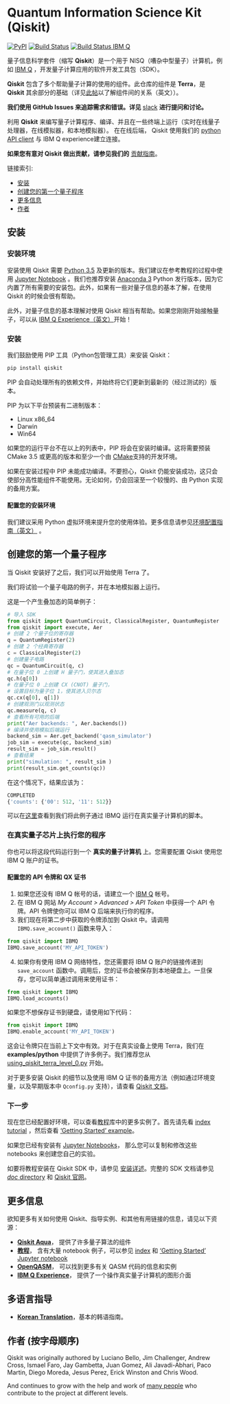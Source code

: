 ﻿# Quantum Information Science Kit (Qiskit)

[![PyPI](https://img.shields.io/pypi/v/qiskit.svg)](https://pypi.python.org/pypi/qiskit)
[![Build Status](https://travis-ci.org/Qiskit/qiskit-terra.svg?branch=master)](https://travis-ci.org/Qiskit/qiskit-terra)
[![Build Status IBM Q](https://travis-matrix-badges.herokuapp.com/repos/Qiskit/qiskit-terra/branches/master/8)](https://travis-ci.org/Qiskit/qiskit-terra)

量子信息科学套件（缩写 **Qiskit**）是一个用于 NISQ（嘈杂中型量子）计算机，例如 [IBM Q](https://quantumexperience.ng.bluemix.net/) ，开发量子计算应用的软件开发工具包（SDK）。

**Qiskit** 包含了多个帮助量子计算的使用的组件。此仓库的组件是 **Terra**，是 **Qiskit** 其余部分的基础（详见[此帖](https://medium.com/qiskit/qiskit-and-its-fundamental-elements-bcd7ead80492)以了解组件间的关系（英文））。

**我们使用 GitHub Issues 来追踪需求和错误。详见**
[slack](https://qiskit.slack.com) **进行提问和讨论。**

利用 **Qiskit** 来编写量子计算程序、编译、并且在一些终端上运行（实时在线量子处理器，在线模拟器，和本地模拟器）。 在在线后端， Qiskit 使用我们的 [python API client](https://github.com/Qiskit/qiskit-api-py)
与 IBM Q experience建立连接。

**如果您有意对 Qiskit 做出贡献，请参见我们的**
[贡献指南](https://github.com/Qiskit/qiskit-terra/blob/master/.github/CONTRIBUTING.rst)。

链接索引:

* [安装](#安装)
* [创建您的第一个量子程序](#创建您的第一个量子程序)
* [更多信息](#更多信息)
* [作者](#作者-按字母顺序)

## 安装

### 安装环境

安装使用 Qiskit 需要 [Python 3.5](https://www.python.org/downloads/) 及更新的版本。我们建议在参考教程的过程中使用 [Jupyter Notebook](https://jupyter.readthedocs.io/en/latest/install.html) 。我们也推荐安装 [Anaconda 3](https://www.continuum.io/downloads)
Python 发行版本，因为它内置了所有需要的安装包。此外，如果有一些对量子信息的基本了解，在使用 Qiskit 的时候会很有帮助。

此外，对量子信息的基本理解对使用 Qiskit 相当有帮助。如果您刚刚开始接触量子，可以从
[IBM Q Experience（英文）](https://quantumexperience.ng.bluemix.net)开始！

### 安装

我们鼓励使用 PIP 工具（Python包管理工具）来安装 Qiskit：

```bash
pip install qiskit
```
PIP 会自动处理所有的依赖文件，并始终将它们更新到最新的（经过测试的）版本。

PIP 为以下平台预装有二进制版本：

* Linux x86_64
* Darwin
* Win64

如果您的运行平台不在以上的列表中，PIP 将会在安装时编译。这将需要预装 CMake 3.5 或更高的版本和至少一个由 [CMake](https://cmake.org/cmake/help/v3.5/manual/cmake-generators.7.html)支持的开发环境。

如果在安装过程中 PIP 未能成功编译。不要担心，Qiskit 仍能安装成功，这只会使部分高性能组件不能使用。无论如何，仍会回滚至一个较慢的、由 Python 实现的备用方案。

#### 配置您的安装环境

我们建议采用 Python 虚拟环境来提升您的使用体验。更多信息请参见[环境配置指南（英文）](https://github.com/Qiskit/qiskit-terra/blob/master/doc/install.rst#3.1-Setup-the-environment) 。

## 创建您的第一个量子程序

当 Qiskit 安装好了之后，我们可以开始使用 Terra 了。

我们将试验一个量子电路的例子，并在本地模拟器上运行。

这是一个产生叠加态的简单例子：

```python
# 导入 SDK
from qiskit import QuantumCircuit, ClassicalRegister, QuantumRegister
from qiskit import execute, Aer
# 创建 2 个量子位的寄存器
q = QuantumRegister(2)
# 创建 2 个经典寄存器
c = ClassicalRegister(2)
# 创建量子电路
qc = QuantumCircuit(q, c)
# 在量子位 0 上创建 H 量子门，使其进入叠加态
qc.h(q[0])
# 在量子位 0 上创建 CX (CNOT) 量子门，
# 设置目标为量子位 1，使其进入贝尔态
qc.cx(q[0], q[1])
# 创建观测门以观测状态
qc.measure(q, c)
# 查看所有可用的后端
print("Aer backends: ", Aer.backends())
# 编译并使用模拟后端运行
backend_sim = Aer.get_backend('qasm_simulator')
job_sim = execute(qc, backend_sim)
result_sim = job_sim.result()
# 查看结果
print("simulation: ", result_sim )
print(result_sim.get_counts(qc))
```
在这个情况下，结果应该为：

```python
COMPLETED
{'counts': {'00': 512, '11': 512}}
```

可以在[这里](examples/python/hello_quantum.py)查看到我们将此例子通过 IBMQ 运行在真实量子计算机的脚本。

### 在真实量子芯片上执行您的程序

你也可以将这段代码运行到一个 **真实的量子计算机** 上。您需要配置 Qiskit 使用您 IBM Q 账户的证书。

#### 配置您的 API 令牌和 QX 证书

1. 如果您还没有 IBM Q 帐号的话，请建立一个 [IBM Q](https://quantumexperience.ng.bluemix.net) 帐号。
2. 在 IBM Q 网站 _My Account > Advanced > API Token_ 中获得一个 API 令牌。API 令牌使你可以 IBM Q 后端来执行你的程序。
3. 我们现在将第二步中获取的令牌添加到 Qiskit 中。请调用 `IBMQ.save_account()` 函数来导入：
  ```python
  from qiskit import IBMQ
  IBMQ.save_account('MY_API_TOKEN')
  ```

4. 如果你有使用 IBM Q 网络特性，您还需要将 IBM Q 账户的链接传递到 `save_account` 函数中。调用后，您的证书会被保存到本地硬盘上。一旦保存，您可以简单通过调用来使用证书：

```python
from qiskit import IBMQ
IBMQ.load_accounts()
```

如果您不想保存证书到硬盘，请使用如下代码：

```python
from qiskit import IBMQ
IBMQ.enable_account('MY_API_TOKEN')
``` 

这会让令牌只在当前上下文中有效。对于在真实设备上使用 Terra，我们在 **examples/python** 中提供了许多例子。我们推荐您从 [using_qiskit_terra_level_0.py](examples/python/using_qiskit_terra_level_0.py) 开始。

对于更多安装 Qiskit 的细节以及使用 IBM Q 证书的备用方法（例如通过环境变量，以及早期版本中 `Qconfig.py` 支持），请查看 [Qiskit 文档](https://www.qiskit.org/documentation/)。

### 下一步

现在您已经配置好环境，可以查看[教程](https://github.com/Qiskit/qiskit-tutorial)库中的更多实例了。首先请先看
[index tutorial](https://github.com/Qiskit/qiskit-tutorial/blob/master/index.ipynb) ，然后查看 [‘Getting Started’ example](https://github.com/Qiskit/qiskit-tutorial/blob/002d054c72fc59fc5009bb9fa0ee393e15a69d07/1_introduction/getting_started.ipynb)。

如果您已经有安装有 [Jupyter Notebooks](https://jupyter.readthedocs.io/en/latest/install.html)，
那么您可以复制和修改这些 notebooks 来创建您自己的实验。

如要将教程安装在 Qiskit SDK 中，请参见
[安装详述](https://github.com/Qiskit/qiskit-terra/blob/master/doc/install.rst#Install-Jupyter-based-tutorials)。完整的 SDK 文档请参见 [*doc* directory](https://github.com/Qiskit/qiskit-terra/blob/master/doc/qiskit.rst) 和
[Qiskit 官网](https://www.qiskit.org/documentation)。

## 更多信息

欲知更多有关如何使用 Qiskit、指导实例、和其他有用链接的信息，请见以下资源：

* **[Qiskit Aqua](https://github.com/Qiskit/aqua)**，
  提供了许多量子算法的组件
* **[教程](https://github.com/Qiskit/qiskit-tutorial)**，
  含有大量 notebook 例子，可以参见 [index](https://github.com/Qiskit/qiskit-tutorial/blob/master/index.ipynb) 和 [‘Getting Started’ Jupyter notebook](https://github.com/Qiskit/qiskit-tutorial/blob/002d054c72fc59fc5009bb9fa0ee393e15a69d07/1_introduction/getting_started.ipynb)
* **[OpenQASM](https://github.com/Qiskit/openqasm)**，
  可以找到更多有关 QASM 代码的信息和实例
* **[IBM Q Experience](https://quantumexperience.ng.bluemix.net)**，
  提供了一个操作真实量子计算机的图形介面

## 多语言指导

* **[Korean Translation](https://github.com/Qiskit/qiskit-terra/blob/master/doc/ko/README.md)**，基本的韩语指南。

## 作者 (按字母顺序)

Qiskit was originally authored by
Luciano Bello, Jim Challenger, Andrew Cross, Ismael Faro, Jay Gambetta, Juan Gomez,
Ali Javadi-Abhari, Paco Martin, Diego Moreda, Jesus Perez, Erick Winston and Chris Wood.

And continues to grow with the help and work of [many people](https://github.com/Qiskit/qiskit-terra/graphs/contributors) who contribute
to the project at different levels.
